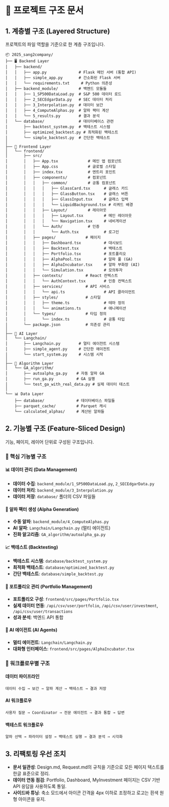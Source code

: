 # 📁 프로젝트 구조 문서

## 1. 계층별 구조 (Layered Structure)
프로젝트의 파일 역할을 기준으로 한 계층 구조입니다.

```
📦 2025_sang2company/
├── 🖥️ Backend Layer
│   ├── backend/
│   │   ├── app.py              # Flask 메인 서버 (통합 API)
│   │   ├── simple_app.py       # 간소화된 Flask 서버
│   │   └── requirements.txt     # Python 의존성
│   ├── backend_module/         # 백엔드 모듈들
│   │   ├── 1_SP500DataLoad.py  # S&P 500 데이터 로드
│   │   ├── 2_SECEdgarData.py   # SEC 데이터 처리
│   │   ├── 3_Interpolation.py  # 데이터 보간
│   │   ├── 4_ComputeAlphas.py  # 알파 팩터 계산
│   │   └── 5_results.py        # 결과 분석
│   └── database/               # 데이터베이스 관련
│       ├── backtest_system.py  # 백테스트 시스템
│       ├── optimized_backtest.py # 최적화된 백테스트
│       └── simple_backtest.py  # 간단한 백테스트
│
├── 🎨 Frontend Layer
│   └── frontend/
│       ├── src/
│       │   ├── App.tsx             # 메인 앱 컴포넌트
│       │   ├── App.css             # 글로벌 스타일
│       │   ├── index.tsx           # 엔트리 포인트
│       │   ├── components/         # 컴포넌트
│       │   │   ├── common/         # 공통 컴포넌트
│       │   │   │   ├── GlassCard.tsx      # 글래스 카드
│       │   │   │   ├── GlassButton.tsx    # 글래스 버튼
│       │   │   │   ├── GlassInput.tsx     # 글래스 입력
│       │   │   │   └── LiquidBackground.tsx # 리퀴드 배경
│       │   │   ├── Layout/         # 레이아웃
│       │   │   │   ├── Layout.tsx         # 메인 레이아웃
│       │   │   │   └── Navigation.tsx     # 네비게이션
│       │   │   └── Auth/           # 인증
│       │   │       └── Auth.tsx           # 로그인
│       │   ├── pages/             # 페이지
│       │   │   ├── Dashboard.tsx          # 대시보드
│       │   │   ├── Backtest.tsx           # 백테스트
│       │   │   ├── Portfolio.tsx          # 포트폴리오
│       │   │   ├── AlphaPool.tsx          # 알파 풀 (GA)
│       │   │   ├── AlphaIncubator.tsx     # 알파 부화장 (AI)
│       │   │   └── Simulation.tsx         # 모의투자
│       │   ├── contexts/          # React 컨텍스트
│       │   │   └── AuthContext.tsx        # 인증 컨텍스트
│       │   ├── services/          # API 서비스
│       │   │   └── api.ts                 # API 클라이언트
│       │   ├── styles/            # 스타일
│       │   │   ├── theme.ts               # 테마 정의
│       │   │   └── animations.ts          # 애니메이션
│       │   └── types/             # 타입 정의
│       │       └── index.ts               # 공통 타입
│       └── package.json           # 의존성 관리
│
├── 🤖 AI Layer
│   └── Langchain/
│       ├── Langchain.py        # 멀티 에이전트 시스템
│       ├── simple_agent.py     # 간단한 에이전트
│       └── start_system.py     # 시스템 시작
│
├── 🧬 Algorithm Layer
│   └── GA_algorithm/
│       ├── autoalpha_ga.py    # 자동 알파 GA
│       ├── run_ga.py          # GA 실행
│       └── test_ga_with_real_data.py # 실제 데이터 테스트
│
└── 📊 Data Layer
    ├── database/              # 데이터베이스 파일들
    ├── parquet_cache/         # Parquet 캐시
    └── calculated_alphas/     # 계산된 알파들
```

## 2. 기능별 구조 (Feature-Sliced Design)
기능, 페이지, 레이어 단위로 구성된 구조입니다.

### 🎯 핵심 기능별 구조

#### 📊 데이터 관리 (Data Management)
- **데이터 수집**: `backend_module/1_SP500DataLoad.py`, `2_SECEdgarData.py`
- **데이터 처리**: `backend_module/3_Interpolation.py`
- **데이터 저장**: `database/` 폴더의 CSV 파일들

#### 🧬 알파 팩터 생성 (Alpha Generation)
- **수동 알파**: `backend_module/4_ComputeAlphas.py`
- **AI 알파**: `Langchain/Langchain.py` (멀티 에이전트)
- **진화 알고리즘**: `GA_algorithm/autoalpha_ga.py`

#### 📈 백테스트 (Backtesting)
- **백테스트 시스템**: `database/backtest_system.py`
- **최적화 백테스트**: `database/optimized_backtest.py`
- **간단 백테스트**: `database/simple_backtest.py`

#### 💼 포트폴리오 관리 (Portfolio Management)
- **포트폴리오 구성**: `frontend/src/pages/Portfolio.tsx`
- **실제 데이터 연동**: `/api/csv/user/portfolio`, `/api/csv/user/investment`, `/api/csv/user/transactions`
- **성과 분석**: 백엔드 API 통합

#### 🤖 AI 에이전트 (AI Agents)
- **멀티 에이전트**: `Langchain/Langchain.py`
- **대화형 인터페이스**: `frontend/src/pages/AlphaIncubator.tsx`

### 🔄 워크플로우별 구조

#### 데이터 파이프라인
```
데이터 수집 → 보간 → 알파 계산 → 백테스트 → 결과 저장
```

#### AI 워크플로우
```
사용자 질문 → Coordinator → 전문 에이전트 → 결과 통합 → 답변
```

#### 백테스트 워크플로우
```
알파 선택 → 파라미터 설정 → 백테스트 실행 → 결과 분석 → 시각화
```

## 3. 리팩토링 우선 조치
- **문서 일관성**: Design.md, Request.md의 규칙을 기준으로 모든 페이지 텍스트를 한글 표준으로 정리.
- **데이터 연동 점검**: Portfolio, Dashboard, MyInvestment 페이지는 CSV 기반 API 응답을 사용하도록 통일.
- **사이드바 튜닝**: 축소 모드에서 아이콘 간격을 4px 이하로 조정하고 로고는 흰색 원형 아이콘을 유지.

